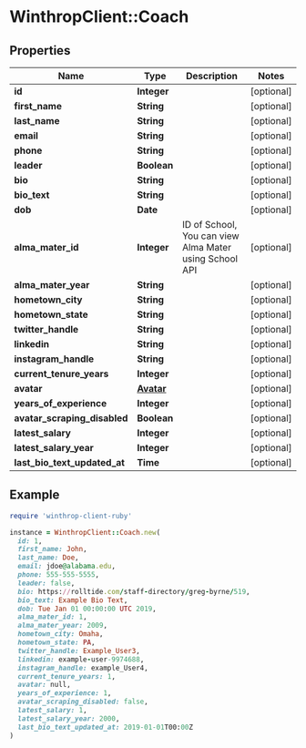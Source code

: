 # WinthropClient::Coach

## Properties

| Name | Type | Description | Notes |
| ---- | ---- | ----------- | ----- |
| **id** | **Integer** |  | [optional] |
| **first_name** | **String** |  | [optional] |
| **last_name** | **String** |  | [optional] |
| **email** | **String** |  | [optional] |
| **phone** | **String** |  | [optional] |
| **leader** | **Boolean** |  | [optional] |
| **bio** | **String** |  | [optional] |
| **bio_text** | **String** |  | [optional] |
| **dob** | **Date** |  | [optional] |
| **alma_mater_id** | **Integer** | ID of School, You can view Alma Mater using School API | [optional] |
| **alma_mater_year** | **String** |  | [optional] |
| **hometown_city** | **String** |  | [optional] |
| **hometown_state** | **String** |  | [optional] |
| **twitter_handle** | **String** |  | [optional] |
| **linkedin** | **String** |  | [optional] |
| **instagram_handle** | **String** |  | [optional] |
| **current_tenure_years** | **Integer** |  | [optional] |
| **avatar** | [**Avatar**](Avatar.md) |  | [optional] |
| **years_of_experience** | **Integer** |  | [optional] |
| **avatar_scraping_disabled** | **Boolean** |  | [optional] |
| **latest_salary** | **Integer** |  | [optional] |
| **latest_salary_year** | **Integer** |  | [optional] |
| **last_bio_text_updated_at** | **Time** |  | [optional] |

## Example

```ruby
require 'winthrop-client-ruby'

instance = WinthropClient::Coach.new(
  id: 1,
  first_name: John,
  last_name: Doe,
  email: jdoe@alabama.edu,
  phone: 555-555-5555,
  leader: false,
  bio: https://rolltide.com/staff-directory/greg-byrne/519,
  bio_text: Example Bio Text,
  dob: Tue Jan 01 00:00:00 UTC 2019,
  alma_mater_id: 1,
  alma_mater_year: 2009,
  hometown_city: Omaha,
  hometown_state: PA,
  twitter_handle: Example_User3,
  linkedin: example-user-9974688,
  instagram_handle: example_User4,
  current_tenure_years: 1,
  avatar: null,
  years_of_experience: 1,
  avatar_scraping_disabled: false,
  latest_salary: 1,
  latest_salary_year: 2000,
  last_bio_text_updated_at: 2019-01-01T00:00Z
)
```

